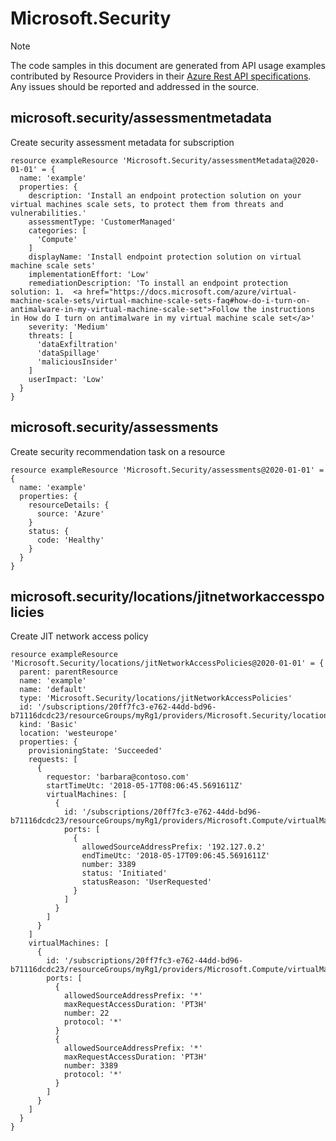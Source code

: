 # Microsoft.Security
  
> [!NOTE]
> The code samples in this document are generated from API usage examples contributed by Resource Providers in their [Azure Rest API specifications](https://github.com/Azure/azure-rest-api-specs). Any issues should be reported and addressed in the source.


## microsoft.security/assessmentmetadata

Create security assessment metadata for subscription
```bicep
resource exampleResource 'Microsoft.Security/assessmentMetadata@2020-01-01' = {
  name: 'example'
  properties: {
    description: 'Install an endpoint protection solution on your virtual machines scale sets, to protect them from threats and vulnerabilities.'
    assessmentType: 'CustomerManaged'
    categories: [
      'Compute'
    ]
    displayName: 'Install endpoint protection solution on virtual machine scale sets'
    implementationEffort: 'Low'
    remediationDescription: 'To install an endpoint protection solution: 1.  <a href="https://docs.microsoft.com/azure/virtual-machine-scale-sets/virtual-machine-scale-sets-faq#how-do-i-turn-on-antimalware-in-my-virtual-machine-scale-set">Follow the instructions in How do I turn on antimalware in my virtual machine scale set</a>'
    severity: 'Medium'
    threats: [
      'dataExfiltration'
      'dataSpillage'
      'maliciousInsider'
    ]
    userImpact: 'Low'
  }
}
```

## microsoft.security/assessments

Create security recommendation task on a resource
```bicep
resource exampleResource 'Microsoft.Security/assessments@2020-01-01' = {
  name: 'example'
  properties: {
    resourceDetails: {
      source: 'Azure'
    }
    status: {
      code: 'Healthy'
    }
  }
}
```

## microsoft.security/locations/jitnetworkaccesspolicies

Create JIT network access policy
```bicep
resource exampleResource 'Microsoft.Security/locations/jitNetworkAccessPolicies@2020-01-01' = {
  parent: parentResource 
  name: 'example'
  name: 'default'
  type: 'Microsoft.Security/locations/jitNetworkAccessPolicies'
  id: '/subscriptions/20ff7fc3-e762-44dd-bd96-b71116dcdc23/resourceGroups/myRg1/providers/Microsoft.Security/locations/westeurope/jitNetworkAccessPolicies/default'
  kind: 'Basic'
  location: 'westeurope'
  properties: {
    provisioningState: 'Succeeded'
    requests: [
      {
        requestor: 'barbara@contoso.com'
        startTimeUtc: '2018-05-17T08:06:45.5691611Z'
        virtualMachines: [
          {
            id: '/subscriptions/20ff7fc3-e762-44dd-bd96-b71116dcdc23/resourceGroups/myRg1/providers/Microsoft.Compute/virtualMachines/vm1'
            ports: [
              {
                allowedSourceAddressPrefix: '192.127.0.2'
                endTimeUtc: '2018-05-17T09:06:45.5691611Z'
                number: 3389
                status: 'Initiated'
                statusReason: 'UserRequested'
              }
            ]
          }
        ]
      }
    ]
    virtualMachines: [
      {
        id: '/subscriptions/20ff7fc3-e762-44dd-bd96-b71116dcdc23/resourceGroups/myRg1/providers/Microsoft.Compute/virtualMachines/vm1'
        ports: [
          {
            allowedSourceAddressPrefix: '*'
            maxRequestAccessDuration: 'PT3H'
            number: 22
            protocol: '*'
          }
          {
            allowedSourceAddressPrefix: '*'
            maxRequestAccessDuration: 'PT3H'
            number: 3389
            protocol: '*'
          }
        ]
      }
    ]
  }
}
```
